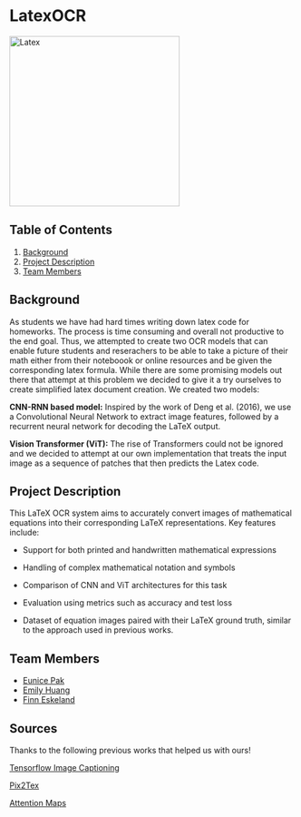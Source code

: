 # LatexOCR 

<img src="https://i.sstatic.net/bjrWg.png" alt="Latex" width="300"/>


## Table of Contents

1. [Background](#background)
2. [Project Description](#project-description)
3. [Team Members](#team-members)


## Background

As students we have had hard times writing down latex code for homeworks. The process is time consuming and overall not productive to the end goal. Thus, we attempted to create two OCR models that can enable future students and reserachers to be able to take a picture of their math either from their noteboook or online resources and be given the corresponding latex formula. While there are some promising models out there that attempt at this problem we decided to give it a try ourselves to create simplified latex document creation. We created two models:

**CNN-RNN based model:** Inspired by the work of Deng et al. (2016), we use a Convolutional Neural Network to extract image features, followed by a recurrent neural network for decoding the LaTeX output.

**Vision Transformer (ViT):** The rise of Transformers could not be ignored and we decided to attempt at our own implementation that treats the input image as a sequence of patches that then predicts the Latex code. 

## Project Description

This LaTeX OCR system aims to accurately convert images of mathematical equations into their corresponding LaTeX representations. Key features include:

- Support for both printed and handwritten mathematical expressions

- Handling of complex mathematical notation and symbols

- Comparison of CNN and ViT architectures for this task

- Evaluation using metrics such as accuracy and test loss

- Dataset of equation images paired with their LaTeX ground truth, similar to the approach used in previous works. 

## Team Members
- [Eunice Pak](https://github.com/eunicepak)
- [Emily Huang](https://github.com/emilyjhuang)
- [Finn Eskeland](https://github.com/FinnEsk)

## Sources
Thanks to the following previous works that helped us with ours!

[Tensorflow Image Captioning](https://www.tensorflow.org/text/tutorials/image_captioning)

[Pix2Tex](https://github.com/lukas-blecher/LaTeX-OCR)

[Attention Maps](https://github.com/lukemelas/PyTorch-Pretrained-ViT/issues/19)
